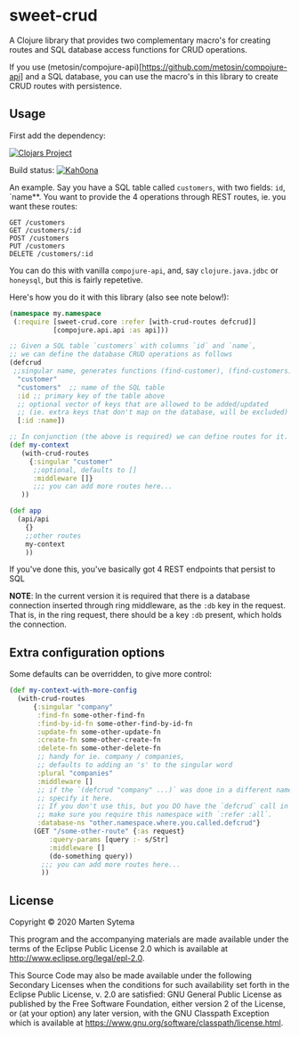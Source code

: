 # sweet-crud

A Clojure library that provides two complementary macro's for creating routes and SQL database access functions for CRUD operations.


If you use (metosin/compojure-api)[https://github.com/metosin/compojure-api] and a SQL database, you can use the macro's in this library to
create CRUD routes with persistence.

## Usage
First add the dependency:

[![Clojars Project](https://img.shields.io/clojars/v/sweet-crud.svg)](https://clojars.org/sweet-crud)

Build status:
[![Kah0ona](https://circleci.com/gh/Kah0ona/sweet-crud.svg?style=svg)](https://circleci.com/gh/Kah0ona/sweet-crud)


An example. Say you have a SQL table called `customers`, with two fields: `id`, `name**. You want to provide the 4 operations through REST routes, ie. you want these routes:


```
GET /customers
GET /customers/:id
POST /customers
PUT /customers
DELETE /customers/:id
```

You can do this with vanilla `compojure-api`, and, say `clojure.java.jdbc` or `honeysql`, but this is fairly repetetive.

Here's how you do it with this library (also see note below!):

```clojure
(namespace my.namespace
 (:require [sweet-crud.core :refer [with-crud-routes defcrud]]
           [compojure.api.api :as api]))

;; Given a SQL table `customers` with columns `id` and `name`,
;; we can define the database CRUD operations as follows
(defcrud
 ;;singular name, generates functions (find-customer), (find-customers), (create-customers), etc.
  "customer"
  "customers"  ;; name of the SQL table
  :id ;; primary key of the table above
  ;; optional vector of keys that are allowed to be added/updated
  ;; (ie. extra keys that don't map on the database, will be excluded)
  [:id :name])

;; In conjunction (the above is required) we can define routes for it.
(def my-context
   (with-crud-routes
     {:singular "customer"
      ;;optional, defaults to []
      :middleware []}
      ;;; you can add more routes here...
   ))

(def app
  (api/api
    {}
    ;;other routes
    my-context
    ))

```

If you've done this, you've basically got 4 REST endpoints that persist to SQL

**NOTE**: In the current version it is required that there is a database connection
inserted through ring middleware, as the `:db` key in the request.
That is, in the ring request, there should be a key `:db` present, which holds the connection.


## Extra configuration options

Some defaults can be overridden, to give more control:
```clojure
(def my-context-with-more-config
  (with-crud-routes
      {:singular "company"
       :find-fn some-other-find-fn
       :find-by-id-fn some-other-find-by-id-fn
       :update-fn some-other-update-fn
       :create-fn some-other-create-fn
       :delete-fn some-other-delete-fn
       ;; handy for ie. company / companies,
       ;; defaults to adding an 's' to the singular word
       :plural "companies"
       :middleware []
       ;; if the `(defcrud "company" ...)` was done in a different namespace,
       ;; specify it here.
       ;; If you don't use this, but you DO have the `defcrud` call in another namespace,
       ;; make sure you require this namespace with `:refer :all`.
       :database-ns "other.namespace.where.you.called.defcrud"}
      (GET "/some-other-route" {:as request}
          :query-params [query :- s/Str]
          :middleware []
          (do-something query))
        ;;; you can add more routes here...
        ))
```




## License

Copyright © 2020 Marten Sytema

This program and the accompanying materials are made available under the
terms of the Eclipse Public License 2.0 which is available at
http://www.eclipse.org/legal/epl-2.0.

This Source Code may also be made available under the following Secondary
Licenses when the conditions for such availability set forth in the Eclipse
Public License, v. 2.0 are satisfied: GNU General Public License as published by
the Free Software Foundation, either version 2 of the License, or (at your
option) any later version, with the GNU Classpath Exception which is available
at https://www.gnu.org/software/classpath/license.html.
